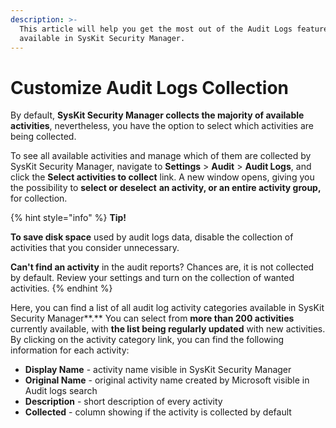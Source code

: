 ```yaml
---
description: >-
  This article will help you get the most out of the Audit Logs feature
  available in SysKit Security Manager.
---
```


# Customize Audit Logs Collection

By default, **SysKit Security Manager collects the majority of available activities**, nevertheless, you have the option to select which activities are being collected.

To see all available activities and manage which of them are collected by SysKit Security Manager, navigate to **Settings** &gt; **Audit** &gt; **Audit Logs**, and click the **Select activities to collect** link. A new window opens, giving you the possibility to **select or deselect** **an activity, or an entire activity group,** for collection.

{% hint style="info" %}
**Tip!**

**To save disk space** used by audit logs data, disable the collection of activities that you consider unnecessary.

**Can't find an activity** in the audit reports? Chances are, it is not collected by default. Review your settings and turn on the collection of wanted activities.
{% endhint %}

Here, you can find a list of all audit log activity categories available in SysKit Security Manager**.** You can select from **more than 200 activities** currently available, with **the list being regularly updated** with new activities. By clicking on the activity category link, you can find the following information for each activity:

* **Display Name** - activity name visible in SysKit Security Manager
* **Original Name** - original activity name created by Microsoft visible in Audit logs search
* **Description** - short description of every activity
* **Collected** - column showing if the activity is collected by default 

